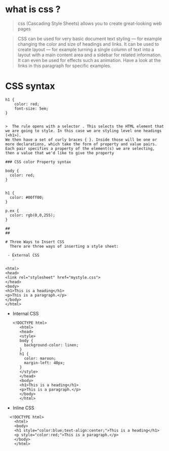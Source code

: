 # what is css ?
>css (Cascading Style Sheets) allows you to create great-looking web pages

>CSS can be used for very basic document text styling — for example changing the color and size of headings and links. It can be used to create layout — for example turning a single column of text into a layout with a main content area and a sidebar for related information. It can even be used for effects such as animation. Have a look at the links in this paragraph for specific examples.

## 

# CSS syntax

>
```
h1 {
    color: red;
    font-size: 5em;
}


>  The rule opens with a selector . This selects the HTML element that we are going to style. In this case we are styling level one headings (<h1>).
We then have a set of curly braces { }. Inside those will be one or more declarations, which take the form of property and value pairs. Each pair specifies a property of the element(s) we are selecting, then a value that we'd like to give the property

### CSS color Property syntax
```
    body {
      color: red;
    }


    h1 {
      color: #00ff00;
    }

    p.ex {
      color: rgb(0,0,255);
    }


```
##
##

# Three Ways to Insert CSS
  There are three ways of inserting a style sheet:

 - External CSS
   -
   ```
   <!DOCTYPE html>
    <html>
    <head>
    <link rel="stylesheet" href="mystyle.css">
    </head>
    <body>
    <h1>This is a heading</h1>
    <p>This is a paragraph.</p>
    </body>
    </html>
 - Internal CSS
   
   ```
   <!DOCTYPE html>
      <html>
      <head>
      <style>
      body {
        background-color: linen;
      }
      h1 {
        color: maroon;
        margin-left: 40px;
      }
      </style>
      </head>
      <body>
      <h1>This is a heading</h1>
      <p>This is a paragraph.</p>
      </body>
      </html>

  - Inline CSS
  ```
    <!DOCTYPE html>
      <html>
      <body>
      <h1 style="color:blue;text-align:center;">This is a heading</h1>
      <p style="color:red;">This is a paragraph.</p>
      </body>
      </html>
